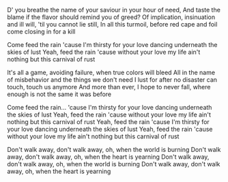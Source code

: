 
D' you breathe the name of your saviour in your hour of need,
And taste the blame if the flavor should remind you of greed?
Of implication, insinuation and ill will, 'til you cannot lie still,
In all this turmoil, before red cape and foil come closing in for a kill

Come feed the rain
'cause I'm thirsty for your love dancing underneath the skies of lust
Yeah, feed the rain
'cause without your love my life ain't nothing but this carnival of rust

It's all a game, avoiding failure, when true colors will bleed
All in the name of misbehavior and the things we don't need
I lust for after no disaster can touch, touch us anymore
And more than ever, I hope to never fall, where enough is not the same it was before

Come feed the rain...
'cause I'm thirsty for your love dancing underneath the skies of lust
Yeah, feed the rain
'cause without your love my life ain't nothing but this carnival of rust
Yeah, feed the rain
'cause I'm thirsty for your love dancing underneath the skies of lust
Yeah, feed the rain
'cause without your love my life ain't nothing but this carnival of rust

Don't walk away, don't walk away, oh, when the world is burning
Don't walk away, don't walk away, oh, when the heart is yearning
Don't walk away, don't walk away, oh, when the world is burning
Don't walk away, don't walk away, oh, when the heart is yearning